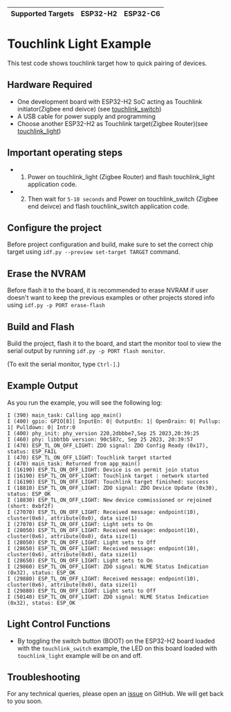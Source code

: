 | Supported Targets | ESP32-H2 | ESP32-C6 |
| ----------------- | -------- | -------- |

# Touchlink Light Example 

This test code shows touchlink target how to quick pairing of devices.

## Hardware Required

* One development board with ESP32-H2 SoC acting as Touchlink initiator(Zigbee end deivce) (see [touchlink_switch](../touchlink_switch))
* A USB cable for power supply and programming
* Choose another ESP32-H2 as Touchlink target(Zigbee Router)(see [touchlink_light](./))

## Important operating steps
* 1) Power on touchlink_light (Zigbee Router) and flash touchlink_light application code.
* 2) Then wait for `5-10 seconds` and Power on touchlink_switch (Zigbee end deivce) and flash touchlink_switch application code.

## Configure the project

Before project configuration and build, make sure to set the correct chip target using `idf.py --preview set-target TARGET` command.

## Erase the NVRAM 

Before flash it to the board, it is recommended to erase NVRAM if user doesn't want to keep the previous examples or other projects stored info 
using `idf.py -p PORT erase-flash`

## Build and Flash

Build the project, flash it to the board, and start the monitor tool to view the serial output by running `idf.py -p PORT flash monitor`.

(To exit the serial monitor, type ``Ctrl-]``.)

## Example Output

As you run the example, you will see the following log:

```
I (390) main_task: Calling app_main()
I (400) gpio: GPIO[8]| InputEn: 0| OutputEn: 1| OpenDrain: 0| Pullup: 1| Pulldown: 0| Intr:0 
I (400) phy_init: phy_version 220,2dbbbe7,Sep 25 2023,20:39:25
I (460) phy: libbtbb version: 90c587c, Sep 25 2023, 20:39:57
I (470) ESP_TL_ON_OFF_LIGHT: ZDO signal: ZDO Config Ready (0x17), status: ESP_FAIL
I (470) ESP_TL_ON_OFF_LIGHT: Touchlink target started
I (470) main_task: Returned from app_main()
I (16190) ESP_TL_ON_OFF_LIGHT: Device is on permit join status
I (16190) ESP_TL_ON_OFF_LIGHT: Touchlink target : network started
I (16190) ESP_TL_ON_OFF_LIGHT: Touchlink target finished: success
I (18810) ESP_TL_ON_OFF_LIGHT: ZDO signal: ZDO Device Update (0x30), status: ESP_OK
I (18830) ESP_TL_ON_OFF_LIGHT: New device commissioned or rejoined (short: 0xbf2f)
I (27070) ESP_TL_ON_OFF_LIGHT: Received message: endpoint(10), cluster(0x6), attribute(0x0), data size(1)
I (27070) ESP_TL_ON_OFF_LIGHT: Light sets to On
I (28050) ESP_TL_ON_OFF_LIGHT: Received message: endpoint(10), cluster(0x6), attribute(0x0), data size(1)
I (28050) ESP_TL_ON_OFF_LIGHT: Light sets to Off
I (28650) ESP_TL_ON_OFF_LIGHT: Received message: endpoint(10), cluster(0x6), attribute(0x0), data size(1)
I (28650) ESP_TL_ON_OFF_LIGHT: Light sets to On
I (29860) ESP_TL_ON_OFF_LIGHT: ZDO signal: NLME Status Indication (0x32), status: ESP_OK
I (29880) ESP_TL_ON_OFF_LIGHT: Received message: endpoint(10), cluster(0x6), attribute(0x0), data size(1)
I (29880) ESP_TL_ON_OFF_LIGHT: Light sets to Off
I (50140) ESP_TL_ON_OFF_LIGHT: ZDO signal: NLME Status Indication (0x32), status: ESP_OK
```

## Light Control Functions

 * By toggling the switch button (BOOT) on the ESP32-H2 board loaded with the `touchlink_switch` example, the LED on this board loaded with `touchlink_light` example will be on and off.

## Troubleshooting

For any technical queries, please open an [issue](https://github.com/espressif/esp-zigbee-sdk/issues) on GitHub. We will get back to you soon.
